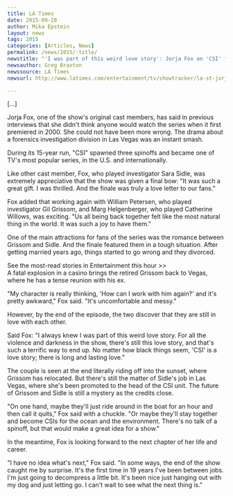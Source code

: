 ```yaml
---
title: LA Times
date: 2015-09-28
author: Mika Epstein
layout: news
tags: 2015
categories: [Articles, News]
permalink: /news/2015/:title/
newstitle: "'I was part of this weird love story': Jorja Fox on 'CSI' finale and working with William Petersen"
newsauthor: Greg Braxton  
newssource: LA Times  
newsurl: http://www.latimes.com/entertainment/tv/showtracker/la-st-jorja-fox-csi-20150925-story.html  

---
```


[...]

Jorja Fox, one of the show's original cast members, has said in previous interviews that she didn't think anyone would watch the series when it first premiered in 2000. She could not have been more wrong. The drama about a forensics investigation division in Las Vegas was an instant smash.

During its 15-year run, "CSI" spawned three spinoffs and became one of TV's most popular series, in the U.S. and internationally. 

Like other cast member, Fox, who played investigator Sara Sidle, was extremely appreciative that the show was given a final bow: "It was such a great gift. I was thrilled. And the finale was truly a love letter to our fans."

Fox added that working again with William Petersen, who played investigator Gil Grissom, and Marg Helgenberger, who played Catherine Willows, was exciting. "Us all being back together felt like the most natural thing in the world. It was such a joy to have them."

One of the main attractions for fans of the series was the romance between Grissom and Sidle. And the finale featured them in a tough situation. After getting married years ago, things started to go wrong and they divorced.

See the most-read stories in Entertainment this hour >>  
A fatal explosion in a casino brings the retired Grissom back to Vegas, where he has a tense reunion with his ex.

"My character is really thinking, 'How can I work with him again?' and it's pretty awkward," Fox said. "It's uncomfortable and messy."

However, by the end of the episode, the two discover that they are still in love with each other.

Said Fox: "I always knew I was part of this weird love story. For all the violence and darkness in the show, there's still this love story, and that's such a terrific way to end up. No matter how black things seem, 'CSI' is a love story; there is long and lasting love."

The couple is seen at the end literally riding off into the sunset, where Grissom has relocated. But there's still the matter of Sidle's job in Las Vegas, where she's been promoted to the head of the CSI unit. The future of Grissom and Sidle is still a mystery as the credits close. 

"On one hand, maybe they'll just ride around in the boat for an hour and then call it quits," Fox said with a chuckle. "Or maybe they'll stay together and become CSIs for the ocean and the environment. There's no talk of a spinoff, but that would make a great idea for a show."

In the meantime, Fox is looking forward to the next chapter of her life and career.

"I have no idea what's next," Fox said. "In some ways, the end of the show caught me by surprise. It's the first time in 19 years I've been between jobs. I'm just going to decompress a little bit. It's been nice just hanging out with my dog and just letting go. I can't wait to see what the next thing is."  
